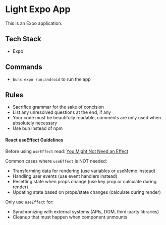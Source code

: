 # Light Expo App

This is an Expo application.

## Tech Stack
- Expo

## Commands
- `bunx expo run:android` to run the app

## Rules
- Sacrifice grammar for the sake of concision
- List any unresolved questions at the end, if any
- Your code must be beautifully readable, comments are only used when absolutely necessary
- Use bun instead of npm

#### React useEffect Guidelines
Before using `useEffect` read: [You Might Not Need an Effect](https://react.dev/learn/you-might-not-need-an-effect)

Common cases where `useEffect` is NOT needed:
- Transforming data for rendering (use variables or useMemo instead)
- Handling user events (use event handlers instead)
- Resetting state when props change (use key prop or calculate during render)
- Updating state based on props/state changes (calculate during render)

Only use `useEffect` for:
- Synchronizing with external systems (APIs, DOM, third-party libraries)
- Cleanup that must happen when component unmounts
